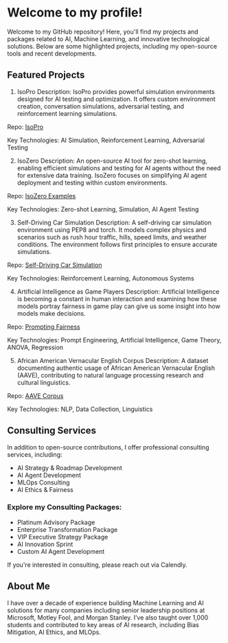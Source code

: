 # Welcome to my profile!

Welcome to my GitHub repository! Here, you'll find my projects and packages related to AI, Machine Learning, and innovative technological solutions. Below are some highlighted projects, including my open-source tools and recent developments.

## Featured Projects
1. IsoPro
Description: IsoPro provides powerful simulation environments designed for AI testing and optimization. It offers custom environment creation, conversation simulations, adversarial testing, and reinforcement learning simulations.

Repo: [IsoPro](https://github.com/iso-ai/isopro)

Key Technologies: AI Simulation, Reinforcement Learning, Adversarial Testing

2. IsoZero
Description: An open-source AI tool for zero-shot learning, enabling efficient simulations and testing for AI agents without the need for extensive data training. IsoZero focuses on simplifying AI agent deployment and testing within custom environments.

Repo: [IsoZero Examples](https://github.com/iso-ai/isozero_examples)

Key Technologies: Zero-shot Learning, Simulation, AI Agent Testing

3. Self-Driving Car Simulation
Description: A self-driving car simulation environment using PEP8 and torch. It models complex physics and scenarios such as rush hour traffic, hills, speed limits, and weather conditions. The environment follows first principles to ensure accurate simulations.

Repo: [Self-Driving Car Simulation](https://github.com/jazmiahenry/car_simulator)

Key Technologies: Reinforcement Learning, Autonomous Systems

4. Artificial Intelligence as Game Players
Description: Artificial Intelligence is becoming a constant in human interaction and examining how these models portray fairness in game play can give us some insight into how models make decisions.

Repo: [Prompting Fairness](https://github.com/jazmiahenry/prompting_fairness)

Key Technologies: Prompt Engineering, Artificial Intelligence, Game Theory, ANOVA, Regression

5. African American Vernacular English Corpus
Description: A dataset documenting authentic usage of African American Vernacular English (AAVE), contributing to natural language processing research and cultural linguistics.

Repo: [AAVE Corpus](https://github.com/jazmiahenry/aave_corpora)

Key Technologies: NLP, Data Collection, Linguistics

## Consulting Services
In addition to open-source contributions, I offer professional consulting services, including:

- AI Strategy & Roadmap Development
- AI Agent Development
- MLOps Consulting
- AI Ethics & Fairness

### Explore my Consulting Packages:

- Platinum Advisory Package
- Enterprise Transformation Package
- VIP Executive Strategy Package
- AI Innovation Sprint
- Custom AI Agent Development

If you're interested in consulting, please reach out via Calendly.

## About Me
I have over a decade of experience building Machine Learning and AI solutions for many companies including senior leadership positions at Microsoft, Motley Fool, and Morgan Stanley. I’ve also taught over 1,000 students and contributed to key areas of AI research, including Bias Mitigation, AI Ethics, and MLOps.

